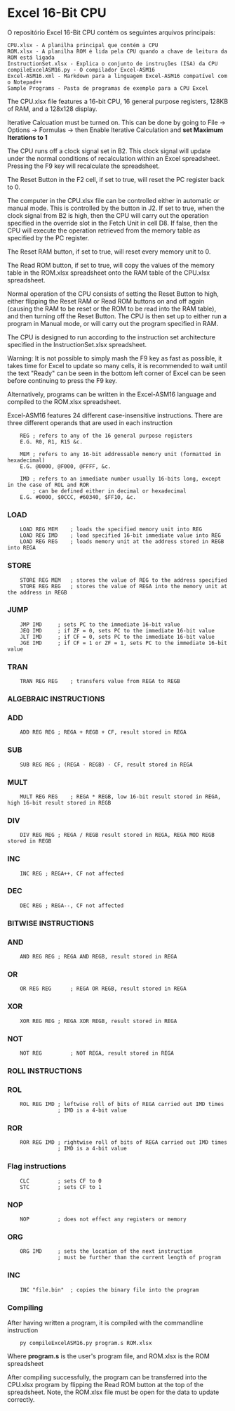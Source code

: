 # Excel 16-Bit CPU
O repositório Excel 16-Bit CPU contém os seguintes arquivos principais:
```
CPU.xlsx - A planilha principal que contém a CPU
ROM.xlsx - A planilha ROM é lida pela CPU quando a chave de leitura da ROM está ligada
InstructionSet.xlsx - Explica o conjunto de instruções (ISA) da CPU
compileExcelASM16.py - O compilador Excel-ASM16
Excel-ASM16.xml - Markdown para a linguagem Excel-ASM16 compatível com o Notepad++
Sample Programs - Pasta de programas de exemplo para a CPU Excel
```

The CPU.xlsx file features a 16-bit CPU, 16 general purpose registers, 128KB of RAM, and a 128x128 display.

Iterative Calcuation must be turned on. This can be done by going to File -> Options -> Formulas -> then Enable Iterative Calculation and **set Maximum Iterations to 1**

The CPU runs off a clock signal set in B2. This clock signal will update under the normal conditions of recalculation within an Excel spreadsheet. Pressing the F9 key will recalculate the spreadsheet. 

The Reset Button in the F2 cell, if set to true, will reset the PC register back to 0. 

The computer in the CPU.xlsx file can be controlled either in automatic or manual mode. This is controlled by the button in J2. If set to true, when the clock signal from B2 is high, then the CPU will carry out the operation specified in the override slot in the Fetch Unit in cell D8. If false, then the CPU will execute the operation retrieved from the memory table as specified by the PC register. 

The Reset RAM button, if set to true, will reset every memory unit to 0. 

The Read ROM button, if set to true, will copy the values of the memory table in the ROM.xlsx spreadsheet onto the RAM table of the CPU.xlsx spreadsheet. 

Normal operation of the CPU consists of setting the Reset Button to high, either flipping the Reset RAM or Read ROM buttons on and off again (causing the RAM to be reset or the ROM to be read into the RAM table), and then turning off the Reset Button. The CPU is then set up to either run a program in Manual mode, or will carry out the program specified in RAM. 


The CPU is designed to run according to the instruction set architecture specified in the InstructionSet.xlsx spreadsheet. 

Warning: It is not possible to simply mash the F9 key as fast as possible, it takes time for Excel to update so many cells, it is recommended to wait until the text "Ready" can be seen in the bottom left corner of Excel can be seen before continuing to press the F9 key. 


Alternatively, programs can be written in the Excel-ASM16 language and compiled to the ROM.xlsx spreadsheet.

Excel-ASM16 features 24 different case-insensitive instructions. 
There are three different operands that are used in each instruction
```
	REG	; refers to any of the 16 general purpose registers
	E.G. R0, R1, R15 &c.
	
	MEM	; refers to any 16-bit addressable memory unit (formatted in hexadecimal)
	E.G. @0000, @F000, @FFFF, &c.

	IMD	; refers to an immediate number usually 16-bits long, except in the case of ROL and ROR
		; can be defined either in decimal or hexadecimal
	E.G. #0000, $0CCC, #60340, $FF10, &c.
```
### LOAD
```
	LOAD REG MEM	; loads the specified memory unit into REG
	LOAD REG IMD	; load specified 16-bit immediate value into REG
	LOAD REG REG	; loads memory unit at the address stored in REGB into REGA
```
### STORE
```
	STORE REG MEM	; stores the value of REG to the address specified
	STORE REG REG 	; stores the value of REGA into the memory unit at the address in REGB
```
### JUMP
```
	JMP IMD		; sets PC to the immediate 16-bit value
	JEQ IMD		; if ZF = 0, sets PC to the immediate 16-bit value
	JLT IMD		; if CF = 0, sets PC to the immediate 16-bit value 
	JGE IMD		; if CF = 1 or ZF = 1, sets PC to the immediate 16-bit value 
```
### TRAN
```
	TRAN REG REG	; transfers value from REGA to REGB
```
### ALGEBRAIC INSTRUCTIONS
### ADD
```
	ADD REG REG	; REGA + REGB + CF, result stored in REGA
```
### SUB
```
	SUB REG REG	; (REGA - REGB) - CF, result stored in REGA
```
### MULT
```
	MULT REG REG	; REGA * REGB, low 16-bit result stored in REGA, high 16-bit result stored in REGB
```
### DIV
```
	DIV REG REG	; REGA / REGB result stored in REGA, REGA MOD REGB stored in REGB
```
### INC
```
	INC REG	; REGA++, CF not affected
```
### DEC
```
	DEC REG	; REGA--, CF not affected
```
### BITWISE INSTRUCTIONS
### AND
```
	AND REG REG	; REGA AND REGB, result stored in REGA
```
### OR
```
	OR REG REG		; REGA OR REGB, result stored in REGA
```
### XOR
```
	XOR REG REG	; REGA XOR REGB, result stored in REGA
```
### NOT
```
	NOT REG 		; NOT REGA, result stored in REGA
```
### ROLL INSTRUCTIONS
### ROL
```
	ROL REG IMD	; leftwise roll of bits of REGA carried out IMD times
				; IMD is a 4-bit value
```
### ROR
```
	ROR REG IMD	; rightwise roll of bits of REGA carried out IMD times
				; IMD is a 4-bit value
```
### Flag instructions
```
	CLC			; sets CF to 0
	STC			; sets CF to 1 
```
### NOP
```
	NOP			; does not effect any registers or memory
```
### ORG
```
	ORG IMD		; sets the location of the next instruction
				; must be further than the current length of program
```
### INC
```
	INC "file.bin"	; copies the binary file into the program
```

### Compiling
After having written a program, it is compiled with the commandline instruction
```
	py compileExcelASM16.py program.s ROM.xlsx
```
Where **program.s** is the user's program file, and ROM.xlsx is the ROM spreadsheet

After compiling successfully, the program can be transferred into the CPU.xlsx program by flipping the Read ROM button at the top of the spreadsheet. Note, the ROM.xlsx file must be open for the data to update correctly. 











